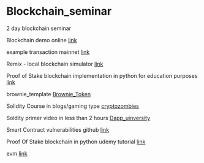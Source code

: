 # Blockchain_seminar
2 day blockchain seminar 


Blockchain demo online [link](https://andersbrownworth.com/blockchain/hash)

example transaction mainnet [link](https://etherscan.io/tx/0xdda320407170203c382df4dae244421e0284b925f5c23bae7ada390254c7e5c6)

Remix - local blockchain simulator [link](https://remix.ethereum.org/#lang=en&optimize=false&runs=200&evmVersion=null&version=soljson-v0.8.18+commit.87f61d96.js)

Proof of Stake blockchain implementation in python for education purposes [link](https://github.com/Jayakumar2812/Proof-Of-Stake-Prototype)

brownie_template [Brownie_Token](https://github.com/Jayakumar2812/brownie_template)


Solidity Course in blogs/gaming type [cryptozombies](https://cryptozombies.io/en/solidity)

Soldity primer video in less than 2 hours [Dapp_uinversity](https://www.youtube.com/watch?v=EhPeHeoKF88)

Smart Contract vulnerabilities github [link](https://github.com/kadenzipfel/smart-contract-vulnerabilities/blob/master/vulnerabilities/authorization-txorigin.md)


Proof Of Stake blockchain in python udemy tutorial [link](https://www.udemy.com/course/build-your-own-proof-of-stake-blockchain/) 

evm [link](https://www.evm.codes/playground?unit=Wei&codeType=Mnemonic&code=%27y1z0z0twwy2v32+0xsssszt%27%7Euuuuzv1+1y%2F%2F+Example+w%5CnvwPUSHuFFtwADDs%7E%7E%01stuvwyz%7E_&fork=shanghai)
